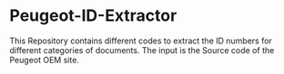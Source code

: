 # Peugeot-ID-Extractor

This Repository contains different codes to extract the ID numbers for different categories of documents. The input is the Source code of the Peugeot OEM site.
